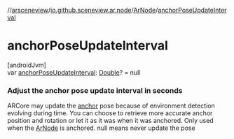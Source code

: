 //[arsceneview](../../../index.md)/[io.github.sceneview.ar.node](../index.md)/[ArNode](index.md)/[anchorPoseUpdateInterval](anchor-pose-update-interval.md)

# anchorPoseUpdateInterval

[androidJvm]\
var [anchorPoseUpdateInterval](anchor-pose-update-interval.md): [Double](https://kotlinlang.org/api/latest/jvm/stdlib/kotlin/-double/index.html)? = null

###  Adjust the anchor pose update interval in seconds

ARCore may update the [anchor](anchor.md) pose because of environment detection evolving during time. You can choose to retrieve more accurate anchor position and rotation or let it as it was when it was anchored. Only used when the [ArNode](index.md) is anchored. null means never update the pose
